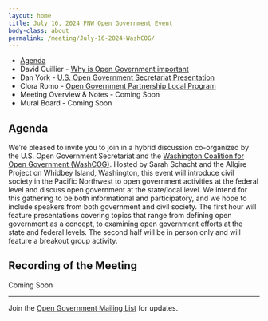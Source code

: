 ```yaml
---
layout: home
title: July 16, 2024 PNW Open Government Event
body-class: about
permalink: /meeting/July-16-2024-WashCOG/ 
---
```



* [Agenda](/assets/07152024_WashCOG_Event_slides.pdf) 
* David Cuillier - [Why is Open Government important](/assets/David_Cuillier_WCOG_slides.pdf)
* Dan York - [U.S. Open Government Secretariat Presentation](/assets/07152024_Open_Gov_Sec_WashCOG_Briefing.pdf)
* Clora Romo - [Open Government Partnership Local Program](/assets/OGP_LOCAL.pdf)
* Meeting Overview & Notes - Coming Soon
* Mural Board - Coming Soon

## Agenda
We’re pleased to invite you to join in a hybrid discussion co-organized by the U.S. Open Government Secretariat and the [Washington Coalition for Open Government (WashCOG)](https://www.washcog.org/). Hosted by Sarah Schacht and the Allgire Project on Whidbey Island, Washington, this event will introduce civil society in the Pacific Northwest to open government activities at the federal level and discuss open government at the state/local level. We intend for this gathering to be both informational and participatory, and we hope to include speakers from both government and civil society. The first hour will feature presentations covering topics that range from defining open government as a concept, to examining open government efforts at the state and federal levels. The second half will be in person only and will feature a breakout group activity.

## Recording of the Meeting
Coming Soon


---

Join the [Open Government Mailing List](https://open.usa.gov/mailing-list/) for updates.
